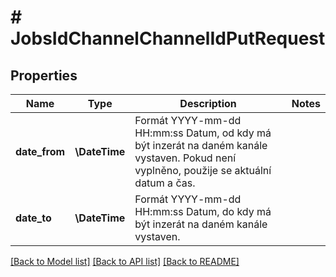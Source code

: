 # # JobsIdChannelChannelIdPutRequest

## Properties

Name | Type | Description | Notes
------------ | ------------- | ------------- | -------------
**date_from** | **\DateTime** | Formát YYYY-mm-dd HH:mm:ss Datum, od kdy má být inzerát na daném kanále vystaven. Pokud není vyplněno, použije se aktuální datum a čas. |
**date_to** | **\DateTime** | Formát YYYY-mm-dd HH:mm:ss Datum, do kdy má být inzerát na daném kanále vystaven. |

[[Back to Model list]](../../README.md#models) [[Back to API list]](../../README.md#endpoints) [[Back to README]](../../README.md)
